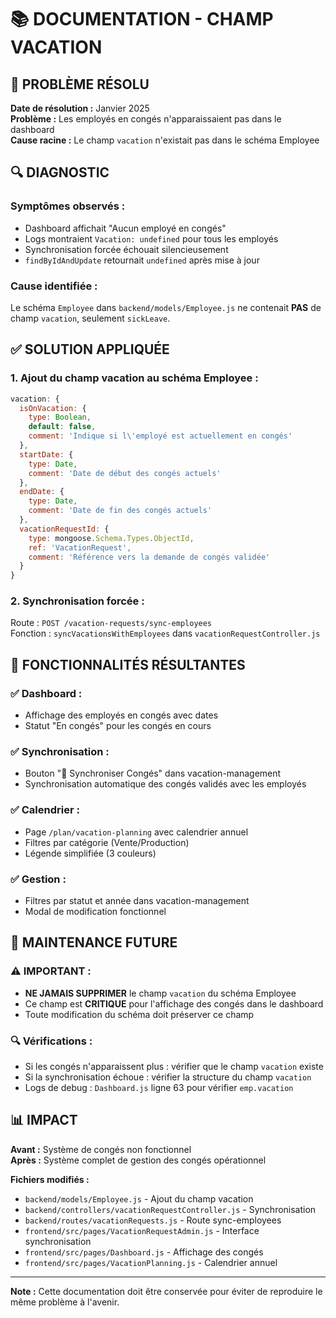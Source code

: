 # 📚 DOCUMENTATION - CHAMP VACATION

## 🎯 **PROBLÈME RÉSOLU**

**Date de résolution :** Janvier 2025  
**Problème :** Les employés en congés n'apparaissaient pas dans le dashboard  
**Cause racine :** Le champ `vacation` n'existait pas dans le schéma Employee

## 🔍 **DIAGNOSTIC**

### **Symptômes observés :**
- Dashboard affichait "Aucun employé en congés"
- Logs montraient `Vacation: undefined` pour tous les employés
- Synchronisation forcée échouait silencieusement
- `findByIdAndUpdate` retournait `undefined` après mise à jour

### **Cause identifiée :**
Le schéma `Employee` dans `backend/models/Employee.js` ne contenait **PAS** de champ `vacation`, seulement `sickLeave`.

## ✅ **SOLUTION APPLIQUÉE**

### **1. Ajout du champ vacation au schéma Employee :**

```javascript
vacation: {
  isOnVacation: {
    type: Boolean,
    default: false,
    comment: 'Indique si l\'employé est actuellement en congés'
  },
  startDate: {
    type: Date,
    comment: 'Date de début des congés actuels'
  },
  endDate: {
    type: Date,
    comment: 'Date de fin des congés actuels'
  },
  vacationRequestId: {
    type: mongoose.Schema.Types.ObjectId,
    ref: 'VacationRequest',
    comment: 'Référence vers la demande de congés validée'
  }
}
```

### **2. Synchronisation forcée :**

Route : `POST /vacation-requests/sync-employees`  
Fonction : `syncVacationsWithEmployees` dans `vacationRequestController.js`

## 🚀 **FONCTIONNALITÉS RÉSULTANTES**

### **✅ Dashboard :**
- Affichage des employés en congés avec dates
- Statut "En congés" pour les congés en cours

### **✅ Synchronisation :**
- Bouton "🔄 Synchroniser Congés" dans vacation-management
- Synchronisation automatique des congés validés avec les employés

### **✅ Calendrier :**
- Page `/plan/vacation-planning` avec calendrier annuel
- Filtres par catégorie (Vente/Production)
- Légende simplifiée (3 couleurs)

### **✅ Gestion :**
- Filtres par statut et année dans vacation-management
- Modal de modification fonctionnel

## 🔧 **MAINTENANCE FUTURE**

### **⚠️ IMPORTANT :**
- **NE JAMAIS SUPPRIMER** le champ `vacation` du schéma Employee
- Ce champ est **CRITIQUE** pour l'affichage des congés dans le dashboard
- Toute modification du schéma doit préserver ce champ

### **🔍 Vérifications :**
- Si les congés n'apparaissent plus : vérifier que le champ `vacation` existe
- Si la synchronisation échoue : vérifier la structure du champ `vacation`
- Logs de debug : `Dashboard.js` ligne 63 pour vérifier `emp.vacation`

## 📊 **IMPACT**

**Avant :** Système de congés non fonctionnel  
**Après :** Système complet de gestion des congés opérationnel

**Fichiers modifiés :**
- `backend/models/Employee.js` - Ajout du champ vacation
- `backend/controllers/vacationRequestController.js` - Synchronisation
- `backend/routes/vacationRequests.js` - Route sync-employees
- `frontend/src/pages/VacationRequestAdmin.js` - Interface synchronisation
- `frontend/src/pages/Dashboard.js` - Affichage des congés
- `frontend/src/pages/VacationPlanning.js` - Calendrier annuel

---

**Note :** Cette documentation doit être conservée pour éviter de reproduire le même problème à l'avenir.


